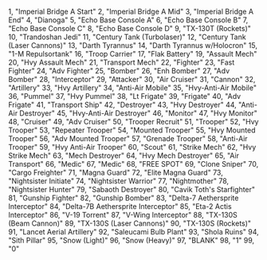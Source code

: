 ﻿1, "Imperial Bridge A Start"
2, "Imperial Bridge A Mid"
3, "Imperial Bridge A End"
4, "Dianoga"
5, "Echo Base Console A"
6, "Echo Base Console B"
7, "Echo Base Console C"
8, "Echo Base Console D"
9, "TX-130T (Rockets)"
10, "Trandoshan Jedi"
11, "Century Tank (Turbolaser)"
12, "Century Tank (Laser Cannons)"
13, "Darth Tyrannus"
14, "Darth Tyrannus w/Holocron"
15, "1-M Repulsortank"
16, "Troop Carrier"
17, "Flak Battery"
19, "Assault Mech"
20, "Hvy Assault Mech"
21, "Transport Mech"
22, "Fighter"
23, "Fast Fighter"
24, "Adv Fighter"
25, "Bomber"
26, "Enh Bomber"
27, "Adv Bomber"
28, "Interceptor"
29, "Attacker"
30, "Air Cruiser"
31, "Cannon"
32, "Artillery"
33, "Hvy Artillery"
34, "Anti-Air Mobile"
35, "Hvy-Anti-Air Mobile"
36, "Pummel"
37, "Hvy Pummel"
38, "Lt Frigate"
39, "Frigate"
40, "Adv Frigate"
41, "Transport Ship"
42, "Destroyer"
43, "Hvy Destroyer"
44, "Anti-Air Destroyer"
45, "Hvy-Anti-Air Destroyer"
46, "Monitor"
47, "Hvy Monitor"
48, "Cruiser"
49, "Adv Cruiser"
50, "Trooper Recruit"
51, "Trooper"
52, "Hvy Trooper"
53, "Repeater Trooper"
54, "Mounted Trooper"
55, "Hvy Mounted Trooper"
56, "Adv Mounted Trooper"
57, "Grenade Trooper"
58, "Anti-Air Trooper"
59, "Hvy Anti-Air Trooper"
60, "Scout"
61, "Strike Mech"
62, "Hvy Strike Mech"
63, "Mech Destroyer"
64, "Hvy Mech Destroyer"
65, "Air Transport"
66, "Medic"
67, "Medic"
68, "FREE SPOT"
69, "Clone Sniper"
70, "Cargo Freighter"
71, "Magna Guard"
72, "Elite Magna Guard"
73, "Nightsister Initiate"
74, "Nightsister Warrior"
77, "Nightmother"
78, "Nightsister Hunter"
79, "Sabaoth Destroyer"
80, "Cavik Toth's Starfighter"
81, "Gunship Fighter"
82, "Gunship Bomber"
83, "Delta-7 Aethersprite Interceptor"
84, "Delta-7B Aethersprite Interceptor"
85, "Eta-2 Actis Interceptor"
86, "V-19 Torrent"
87, "V-Wing Interceptor"
88, "TX-130S (Beam Cannon)"
89, "TX-130S (Laser Cannons)"
90, "TX-130S (Rockets)"
91, "Lancet Aerial Artillery"
92, "Saleucami Bulb Plant"
93, "Shola Ruins"
94, "Sith Pillar"
95, "Snow (Light)"
96, "Snow (Heavy)"
97, "BLANK"
98, "1"
99, "0"
